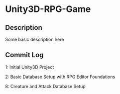 # Unity3D-RPG-Game

Description
-----------

Some basic description here

Commit Log
-----------

1: Initial Unity3D Project

2: Basic Database Setup with RPG Editor Foundations

8: Creature and Attack Database Setup